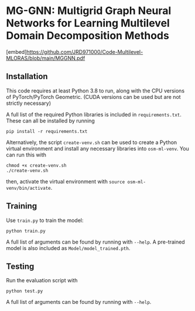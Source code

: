 # MG-GNN: Multigrid Graph Neural Networks for Learning Multilevel Domain Decomposition Methods

[embed]https://github.com/JRD971000/Code-Multilevel-MLORAS/blob/main/MGGNN.pdf

## Installation

This code requires at least Python 3.8 to run, along with the CPU versions of PyTorch/PyTorch Geometric.  (CUDA versions can be used but are not strictly necessary)

A full list of the required Python libraries is included in `requirements.txt`.  These can all be installed by running
```
pip install -r requirements.txt
```

Alternatively, the script `create-venv.sh` can be used to create a Python virtual environment
and install any necessary libraries into `osm-ml-venv`.  You can run this with
```
chmod +x create-venv.sh
./create-venv.sh
```
then, activate the virtual environment with `source osm-ml-venv/bin/activate`.

## Training

Use `train.py` to train the model:
```
python train.py
```
A full list of arguments can be found by running with `--help`.  A pre-trained model is also included as `Model/model_trained.pth`.

## Testing

Run the evaluation script with
```
python test.py
```
A full list of arguments can be found by running with `--help`.
